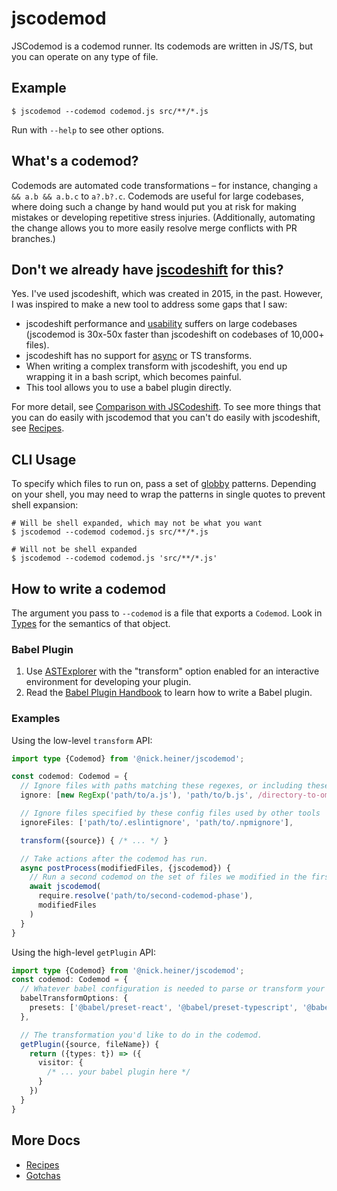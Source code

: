 # jscodemod
JSCodemod is a codemod runner. Its codemods are written in JS/TS, but you can operate on any type of file.

## Example

```
$ jscodemod --codemod codemod.js src/**/*.js
```

Run with `--help` to see other options.

## What's a codemod?
Codemods are automated code transformations – for instance, changing `a && a.b && a.b.c` to `a?.b?.c`. Codemods are useful for large codebases, where doing such a change by hand would put you at risk for making mistakes or developing repetitive stress injuries. (Additionally, automating the change allows you to more easily resolve merge conflicts with PR branches.)

## Don't we already have [jscodeshift](https://github.com/facebook/jscodeshift) for this?
Yes. I've used jscodeshift, which was created in 2015, in the past. However, I was inspired to make a new tool to address some gaps that I saw:

* jscodeshift performance and [usability](https://github.com/facebook/jscodeshift/issues/335) suffers on large codebases (jscodemod is 30x-50x faster than jscodeshift on codebases of 10,000+ files).
* jscodeshift has no support for [async](https://github.com/facebook/jscodeshift/issues/254) or TS transforms.
* When writing a complex transform with jscodeshift, you end up wrapping it in a bash script, which becomes painful.
* This tool allows you to use a babel plugin directly.

For more detail, see [Comparison with JSCodeshift](docs/comparison-with-jscodeshift.md). To see more things that you can do easily with jscodemod that you can't do easily with jscodeshift, see [Recipes](docs/recipes.md).

## CLI Usage
To specify which files to run on, pass a set of [globby](https://www.npmjs.com/package/globby) patterns. Depending on your shell, you may need to wrap the patterns in single quotes to prevent shell expansion:

```
# Will be shell expanded, which may not be what you want
$ jscodemod --codemod codemod.js src/**/*.js

# Will not be shell expanded
$ jscodemod --codemod codemod.js 'src/**/*.js'
```

## How to write a codemod
The argument you pass to `--codemod` is a file that exports a `Codemod`. Look in [Types](src/types.ts) for the semantics of that object.
### Babel Plugin
1. Use [ASTExplorer](https://astexplorer.net/) with the "transform" option enabled for an interactive environment for developing your plugin.
1. Read the [Babel Plugin Handbook](https://github.com/jamiebuilds/babel-handbook/) to learn how to write a Babel plugin.

### Examples
Using the low-level `transform` API:
```ts
import type {Codemod} from '@nick.heiner/jscodemod';

const codemod: Codemod = {
  // Ignore files with paths matching these regexes, or including these strings.
  ignore: [new RegExp('path/to/a.js'), 'path/to/b.js', /directory-to-omit/],

  // Ignore files specified by these config files used by other tools
  ignoreFiles: ['path/to/.eslintignore', 'path/to/.npmignore'],

  transform({source}) { /* ... */ }

  // Take actions after the codemod has run.
  async postProcess(modifiedFiles, {jscodemod}) {
    // Run a second codemod on the set of files we modified in the first phase.
    await jscodemod(
      require.resolve('path/to/second-codemod-phase'),
      modifiedFiles
    )
  }
}
```

Using the high-level `getPlugin` API:
```ts
import type {Codemod} from '@nick.heiner/jscodemod';
const codemod: Codemod = {
  // Whatever babel configuration is needed to parse or transform your code.
  babelTransformOptions: {
    presets: ['@babel/preset-react', '@babel/preset-typescript', '@babel/preset-env']
  },

  // The transformation you'd like to do in the codemod.
  getPlugin({source, fileName}) {
    return ({types: t}) => ({
      visitor: {
        /* ... your babel plugin here */
      }
    })
  }
}
```

## More Docs
* [Recipes](docs/recipes.md)
* [Gotchas](docs/gotchas.md)